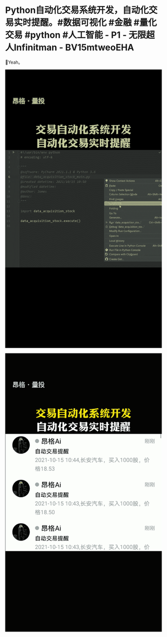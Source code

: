 # Python自动化交易系统开发，自动化交易实时提醒。#数据可视化 #金融 #量化交易 #python #人工智能 - P1 - 无限超人Infinitman - BV15mtweoEHA

🎼Yeah。

![](img/ac8ed17cbe0367e1a12552cb1366c468_1.png)

![](img/ac8ed17cbe0367e1a12552cb1366c468_2.png)